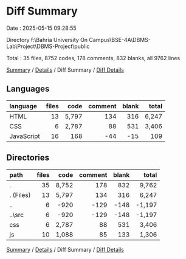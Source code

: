 # Diff Summary

Date : 2025-05-15 09:28:55

Directory f:\\Bahria University On Campus\\BSE-4A\\DBMS-Lab\\Project\\DBMS-Project\\public

Total : 35 files,  8752 codes, 178 comments, 832 blanks, all 9762 lines

[Summary](results.md) / [Details](details.md) / Diff Summary / [Diff Details](diff-details.md)

## Languages
| language | files | code | comment | blank | total |
| :--- | ---: | ---: | ---: | ---: | ---: |
| HTML | 13 | 5,797 | 134 | 316 | 6,247 |
| CSS | 6 | 2,787 | 88 | 531 | 3,406 |
| JavaScript | 16 | 168 | -44 | -15 | 109 |

## Directories
| path | files | code | comment | blank | total |
| :--- | ---: | ---: | ---: | ---: | ---: |
| . | 35 | 8,752 | 178 | 832 | 9,762 |
| . (Files) | 13 | 5,797 | 134 | 316 | 6,247 |
| .. | 6 | -920 | -129 | -148 | -1,197 |
| ..\\src | 6 | -920 | -129 | -148 | -1,197 |
| css | 6 | 2,787 | 88 | 531 | 3,406 |
| js | 10 | 1,088 | 85 | 133 | 1,306 |

[Summary](results.md) / [Details](details.md) / Diff Summary / [Diff Details](diff-details.md)